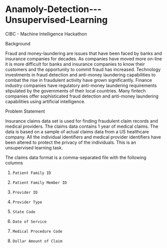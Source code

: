 # Anamoly-Detection---Unsupervised-Learning
CIBC - Machine Intelligence Hackathon

Background

Fraud and money-laundering are issues that have been faced by banks and insurance companies for decades.  As companies have moved more on-line it is more difficult for banks and insurance companies to know their customers and the opportunity to commit fraud has increased.  Technology investments in fraud detection and anti-money laundering capabilities to combat the rise in fraudulent activity have grown significantly. Finance industry companies have regulatory anti-money laundering requirements stipulated by the governments of their local countries.  Many fintech companies offer sophisticated fraud detection and anti-money laundering capabilities using artificial intelligence.

Problem Statement

Insurance claims data set is used for finding fraudulent claim records and medical providers.  The claims data contains 1 year of medical claims.  The data is based on a sample of actual claims data from a US healthcare company. All the individual identifiers and medical provider identifiers have been altered to protect the privacy of the individuals.
This is an unsupervised learning task.

The claims data format is a comma-separated file with the following columns
1)     Patient Family ID
2)     Patient Family Member ID
3)     Provider ID
4)     Provider Type
5)     State Code
6)     Date of Service
7)     Medical Procedure Code
8)     Dollar Amount of Claim
